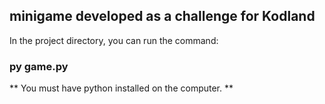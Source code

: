 
## minigame developed as a challenge for Kodland

In the project directory, you can run the command:


### py game.py




** You must have python installed on the computer. **
